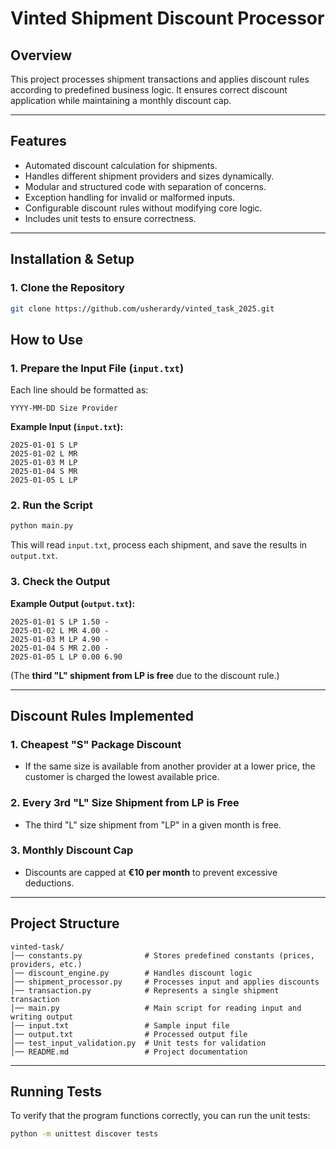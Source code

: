 # Vinted Shipment Discount Processor

## Overview
This project processes shipment transactions and applies discount rules according to predefined business logic. It ensures correct discount application while maintaining a monthly discount cap.

---

## Features
- Automated discount calculation for shipments.
- Handles different shipment providers and sizes dynamically.
- Modular and structured code with separation of concerns.
- Exception handling for invalid or malformed inputs.
- Configurable discount rules without modifying core logic.
- Includes unit tests to ensure correctness.

---

## Installation & Setup

### 1. Clone the Repository
```sh
git clone https://github.com/usherardy/vinted_task_2025.git
```

## How to Use

### 1. Prepare the Input File (`input.txt`)
Each line should be formatted as:
```
YYYY-MM-DD Size Provider
```
**Example Input (`input.txt`):**
```
2025-01-01 S LP
2025-01-02 L MR
2025-01-03 M LP
2025-01-04 S MR
2025-01-05 L LP
```

### 2. Run the Script
```sh
python main.py
```
This will read `input.txt`, process each shipment, and save the results in `output.txt`.

### 3. Check the Output
**Example Output (`output.txt`):**
```
2025-01-01 S LP 1.50 -
2025-01-02 L MR 4.00 -
2025-01-03 M LP 4.90 -
2025-01-04 S MR 2.00 -
2025-01-05 L LP 0.00 6.90
```
(The **third "L" shipment from LP is free** due to the discount rule.)

---

## Discount Rules Implemented
### 1. Cheapest "S" Package Discount
   - If the same size is available from another provider at a lower price, the customer is charged the lowest available price.

### 2. Every 3rd "L" Size Shipment from LP is Free
   - The third "L" size shipment from "LP" in a given month is free.

### 3. Monthly Discount Cap
   - Discounts are capped at **€10 per month** to prevent excessive deductions.

---

## Project Structure
```
vinted-task/
│── constants.py              # Stores predefined constants (prices, providers, etc.)
│── discount_engine.py        # Handles discount logic
│── shipment_processor.py     # Processes input and applies discounts
│── transaction.py            # Represents a single shipment transaction
│── main.py                   # Main script for reading input and writing output
│── input.txt                 # Sample input file
│── output.txt                # Processed output file
│── test_input_validation.py  # Unit tests for validation
│── README.md                 # Project documentation
```

---

## Running Tests
To verify that the program functions correctly, you can run the unit tests:

```sh
python -m unittest discover tests
```

